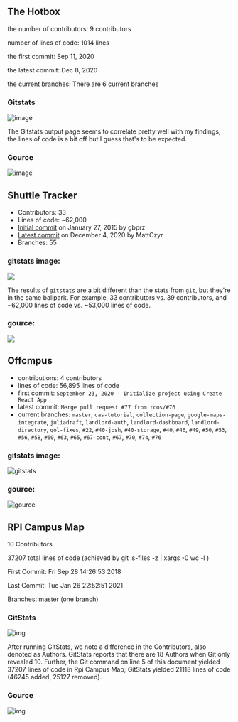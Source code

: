 ## The Hotbox

the number of contributors: 9 contributors

number of lines of code: 1014 lines


the first commit: Sep 11, 2020

the latest commit: Dec 8, 2020

the current branches: There are 6 current branches

### Gitstats
![image](gitstats.PNG)

The Gitstats output page seems to correlate pretty well with my findings, the lines of code is a bit off but I guess that's to be expected.

### Gource
![image](gource.png)

## Shuttle Tracker
- Contributors: 33
- Lines of code: ~62,000
- [Initial commit](https://github.com/wtg/shuttletracker/commit/3453b12cb6d53080a0967644eddf44111fef0c54) on January 27, 2015 by gbprz
- [Latest commit](https://github.com/wtg/shuttletracker/commit/3e8b9af6a7d8b341b605f137cf2b4577edd6bed3) on December 4, 2020 by MattCzyr
- Branches: 55

### gitstats image:

![](gitstatsShuttle.png)

The results of `gitstats` are a bit different than the stats from `git`, but
they're in the same ballpark. For example, 33 contributors vs. 39 contributors,
and ~62,000 lines of code vs. ~53,000 lines of code.

### gource:

![](gourceShuttle.png)

## Offcmpus

- contributions: 4 contributors
- lines of code: 56,895 lines of code
- first commit: `September 23, 2020 - Initialize project using Create React App`
- latest commit: `Merge pull request #77 from rcos/#76`
- current branches: `master`, `cas-tutorial`, `collection-page`, `google-maps-integrate`, `juliadraft`, `landlord-auth`, `landlord-dashboard`, `landlord-directory`, `qol-fixes`, `#22`, `#40-josh`, `#40-storage`, `#40`, `#46`, `#49`, `#50`, `#53`, `#56`, `#58`, `#60`, `#63`, `#65`, `#67-cont`, `#67`, `#70`, `#74`, `#76`

### gitstats image:

![gitstats](offcmpus.PNG)

### gource:

![gource](gourceoffcmpus.png)


## RPI Campus Map 

10 Contributors

37207 total lines of code (achieved by git ls-files -z | xargs -0 wc -l )

First Commit: Fri Sep 28 14:26:53 2018

Last Commit: Tue Jan 26 22:52:51 2021

Branches: master (one branch)

### GitStats

![img](gitstatsmap.png)

After running GitStats, we note a difference in the Contributors, also denoted as Authors.
GitStats reports that there are 18 Authors when Git only revealed 10. Further, the Git command on line 5 of this document yielded 37207 lines of code in Rpi Campus Map; GitStats yielded 21118 lines of code (46245 added, 25127 removed).

### Gource

![img](gourcemap.png)